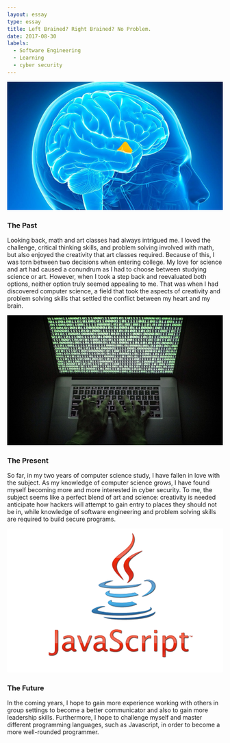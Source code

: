```yaml
---
layout: essay
type: essay
title: Left Brained? Right Brained? No Problem.
date: 2017-08-30
labels:
  - Software Engineering
  - Learning
  - cyber security
---
```


<img class="ui tiny left circular floated image" src="../images/brain.png">
<h3>The Past</h3>

Looking back, math and art classes had always intrigued me. I loved the challenge, critical thinking skills, and problem solving involved with math, but also enjoyed the creativity that art classes required. Because of this, I was torn between two decisions when entering college. My love for science and art had caused a conundrum as I had to choose between studying science or art. However, when I took a step back and reevaluated both options, neither option truly seemed appealing to me. That was when I had discovered computer science, a field that took the aspects of creativity and problem solving skills that settled the conflict between my heart and my brain.

<img class="ui tiny left circular floated image" src="../images/hack.jpg">
<h3>The Present</h3>

So far, in my two years of computer science study, I have fallen in love with the subject. As my knowledge of computer science grows, I have found myself becoming more and more interested in cyber security. To me, the subject seems like a perfect blend of art and science: creativity is needed anticipate how hackers will attempt to gain entry to places they should not be in, while knowledge of software engineering and problem solving skills are required to build secure programs. 

<img class="ui tiny left circular floated image" src="../images/javascript.png">
<h3>The Future</h3>

In the coming years, I hope to gain more experience working with others in group settings to become a better communicator and also to gain more leadership skills. Furthermore, I hope to challenge myself and master different programming languages, such as Javascript, in order to become a more well-rounded programmer. 

